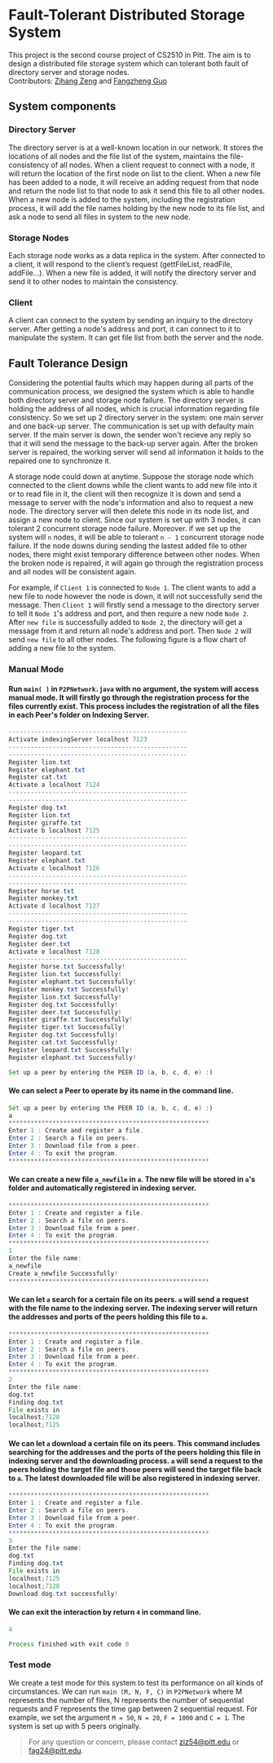 # Fault-Tolerant Distributed Storage System
This project is the second course project of CS2510 in Pitt. The aim is to design a distributed file storage system which can tolerant both fault of directory server and storage nodes.<br>
Contributors: [Zihang Zeng](https://github.com/RaymondTseng) and [Fangzheng Guo](https://github.com/toobbby) <br>
## System components
### Directory Server
The directory server is at a well-known location in our network. It stores the locations of all nodes and the file list of the system, maintains the file-consistency of all nodes. When a client request to connect with a node, it will return the location of the first node on list to the client. When a new file has been added to a node, it will receive an adding request from that node and return the node list to that node to ask it send this file to all other nodes. When a new node is added to the system, including the registration process, it will add the file names holding by the new node to its file list, and ask a node to send all files in system to the new node.

### Storage Nodes
Each storage node works as a data replica in the system. After connected to a client, it will respond to the client’s request (gettFileList, readFile, addFile...). When a new file is added, it will notify the directory server and send it to other nodes to maintain the consistency.

### Client
A client can connect to the system by sending an inquiry to the directory server. After getting a node's address and port, it can connect to it to manipulate the system. It can get file list from both the server and the node.

## Fault Tolerance Design
Considering the potential faults which may happen during all parts of the communication process, we designed the system which is able to handle both directory server and storage node failure. The directory server is holding the address of all nodes, which is crucial information regarding file consistency. So we set up 2 directory server in the system: one main server and one back-up server. The communication is set up with defaulty main server. If the main server is down, the sender won't recieve any reply so that it will send the message to the back-up server again. After the broken server is repaired, the working server will send all information it holds to the repaired one to synchronize it.<br>

A storage node could down at anytime. Suppose the storage node which connected to the client downs while the client wants to add new file into it or to read file in it, the client will then recognize it is down and send a message to server with the node's information and also to request a new node. The directory server will then delete this node in its node list, and assign a new node to client. Since our system is set up with 3 nodes, it can tolerant 2 concurrent storage node failure. Moreover. if we set up the system will `n` nodes, it will be able to tolerant `n - 1` concurrent storage node failure. If the node downs during sending the lastest added file to other nodes, there might exist temporary difference between other nodes. When the broken node is repaired, it will again go through the registration process and all nodes will be consistent again.<br>

For example, if `Client 1` is connected to `Node 1`. The client wants to add a new file to node however the node is down, it will not successfully send the message. Then `Client 1` will firstly send a message to the directory server to tell it `Node 1`'s address and port, and then require a new node `Node 2`. After `new file` is successfully added to `Node 2`, the directory will get a message from it and return all node's address and port. Then `Node 2` will send `new file` to all other nodes. The following figure is a flow chart of adding a new file to the system. <br>




### Manual Mode
#### Run `main( )` in `P2PNetwork.java` with no argument, the system will access manual mode. It will firstly go through the registration process for the files currently exist. This process includes the registration of all the files in each Peer's folder on Indexing Server.
```Java
-------------------------------------------------
Activate indexingServer localhost 7123
-------------------------------------------------
-------------------------------------------------
Register lion.txt
Register elephant.txt
Register cat.txt
Activate a localhost 7124
-------------------------------------------------
-------------------------------------------------
Register dog.txt
Register lion.txt
Register giraffe.txt
Activate b localhost 7125
-------------------------------------------------
-------------------------------------------------
Register leopard.txt
Register elephant.txt
Activate c localhost 7126
-------------------------------------------------
-------------------------------------------------
Register horse.txt
Register monkey.txt
Activate d localhost 7127
-------------------------------------------------
-------------------------------------------------
Register tiger.txt
Register dog.txt
Register deer.txt
Activate e localhost 7128
-------------------------------------------------
Register horse.txt Successfully!
Register lion.txt Successfully!
Register elephant.txt Successfully!
Register monkey.txt Successfully!
Register lion.txt Successfully!
Register dog.txt Successfully!
Register deer.txt Successfully!
Register giraffe.txt Successfully!
Register tiger.txt Successfully!
Register dog.txt Successfully!
Register cat.txt Successfully!
Register leopard.txt Successfully!
Register elephant.txt Successfully!

Set up a peer by entering the PEER ID (a, b, c, d, e) :)
```
#### We can select a Peer to operate by its name in the command line.

```Java
Set up a peer by entering the PEER ID (a, b, c, d, e) :)
a
*******************************************************
Enter 1 : Create and register a file.
Enter 2 : Search a file on peers.
Enter 3 : Download file from a peer.
Enter 4 : To exit the program.
*******************************************************
```
#### We can create a new file `a_newfile` in `a`. The new file will be stored in `a`'s folder and automatically registered in indexing server.
```Java
*******************************************************
Enter 1 : Create and register a file.
Enter 2 : Search a file on peers.
Enter 3 : Download file from a peer.
Enter 4 : To exit the program.
*******************************************************
1
Enter the file name: 
a_newfile
Create a_newfile Successfully!
*******************************************************
```
#### We can let `a` search for a certain file on its peers. `a` will send a request with the file name to the indexing server. The indexing server will return the addresses and ports of the peers holding this file to `a`.
```Java
*******************************************************
Enter 1 : Create and register a file.
Enter 2 : Search a file on peers.
Enter 3 : Download file from a peer.
Enter 4 : To exit the program.
*******************************************************
2
Enter the file name: 
dog.txt
Finding dog.txt
File exists in
localhost;7128
localhost;7125
```
#### We can let `a` download a certain file on its peers. This command includes searching for the addresses and the ports of the peers holding this file in indexing server and the downloading process. `a` will send a request to the peers holding the target file and those peers will send the target file back to `a`. The latest downloaded file will be also registered in indexing server.
```Java
*******************************************************
Enter 1 : Create and register a file.
Enter 2 : Search a file on peers.
Enter 3 : Download file from a peer.
Enter 4 : To exit the program.
*******************************************************
3
Enter the file name: 
dog.txt
Finding dog.txt
File exists in
localhost;7125
localhost;7128
Download dog.txt successfully!
```
#### We can exit the interaction by return `4` in command line.
```Java
4

Process finished with exit code 0
```

### Test mode
We create a test mode for this system to test its performance on all kinds of circumstances. We can run `main (M, N, F, C)` in `P2PNetwork` where M represents the number of files, N represents the number of  sequential requests and F represents the time gap between 2 sequential request. For example, we set the argument `M = 50`, `N = 20`, `F = 1000` and `C = 1`. The system is set up with 5 peers originally.



>For any question or concern, please contact <ziz54@pitt.edu> or <fag24@pitt.edu>.

